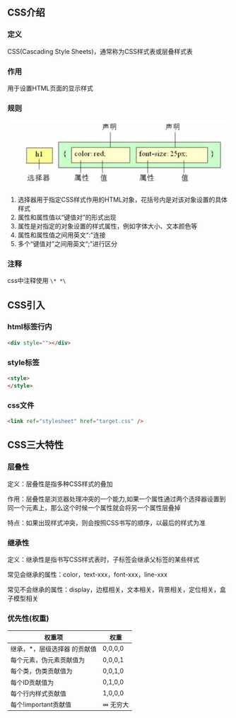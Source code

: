 ## CSS介绍

### 定义

CSS(Cascading Style Sheets)，通常称为CSS样式表或层叠样式表

### 作用
用于设置HTML页面的显示样式

### 规则

![](./images/image-20201012022303166.png)

1. 选择器用于指定CSS样式作用的HTML对象，花括号内是对该对象设置的具体样式
2. 属性和属性值以“键值对”的形式出现
3. 属性是对指定的对象设置的样式属性，例如字体大小、文本颜色等
4. 属性和属性值之间用英文“:”连接
5. 多个“键值对”之间用英文“;”进行区分

### 注释
css中注释使用 `\* *\`



## CSS引入

### html标签行内

```html
<div style=""></div>
```

### style标签

```html
<style>
</style>
```

### css文件

```html
<link ref="stylesheet" href="target.css" />
```



## CSS三大特性

### 层叠性

定义：层叠性是指多种CSS样式的叠加

作用：层叠性是浏览器处理冲突的一个能力,如果一个属性通过两个选择器设置到同一个元素上，那么这个时候一个属性就会将另一个属性层叠掉

特点：如果出现样式冲突，则会按照CSS书写的顺序，以最后的样式为准

### 继承性

定义：继承性是指书写CSS样式表时，子标签会继承父标签的某些样式

常见会继承的属性：color，text-xxx，font-xxx，line-xxx

常见不会继承的属性：display，边框相关，文本相关，背景相关，定位相关，盒子模型相关

### 优先性(权重)

| 权重项                       | 权重     |
| ---------------------------- | -------- |
| 继承，*，层级选择器 的贡献值 | 0,0,0,0  |
| 每个元素，伪元素贡献值为     | 0,0,0,1  |
| 每个类，伪类贡献值为         | 0,0,1,0  |
| 每个ID贡献值为               | 0,1,0,0  |
| 每个行内样式贡献值           | 1,0,0,0  |
| 每个!important贡献值         | ∞ 无穷大 |
